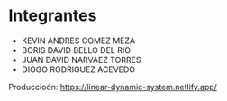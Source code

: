 # Integrantes

- KEVIN ANDRES GOMEZ MEZA
- BORIS DAVID BELLO DEL RIO
- JUAN DAVID NARVAEZ TORRES
- DIOGO RODRIGUEZ ACEVEDO

Produccioón: https://linear-dynamic-system.netlify.app/
